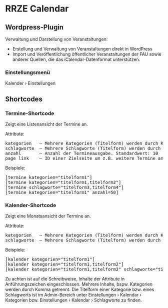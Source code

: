 # RRZE Calendar

## Wordpress-Plugin

Verwaltung und Darstellung von Veranstaltungen: 
* Erstellung und Verwaltung von Veranstaltungen direkt in WordPress
* Import und Veröffentlichung öffentlicher Veranstaltungen der FAU sowie anderer Quellen, die das iCalendar-Datenformat unterstützen.

### Einstellungsmenü

Kalender › Einstellungen

## Shortcodes

### Termine-Shortcode

Zeigt eine Listenansicht der Termine an.

Attribute:

<pre>
kategorien   &mdash; Mehrere Kategorien (Titelform) werden durch Komma getrennt
schlagworte  &mdash; Mehrere Schlagworte (Titelform) werden durch Komma getrennt
anzahl       &mdash; Anzahl der Termineausgabe. Standardwert: 10
page_link    &mdash; ID einer Zielseite um z.B. weitere Termine anzuzeigen
</pre>

Beispiele:

<pre>
[termine kategorien="titelform1"]
[termine kategorien="titelform1,titelform2"]
[termine schlagworte="titelform3,titelform4"]
[termine kategorien="titelform1" anzahl=50]
</pre>

### Kalender-Shortcode

Zeigt eine Monatsansicht der Termine an.

Attribute:

<pre>
kategorien   &mdash; Mehrere Kategorien (Titelform) werden durch Komma getrennt.
schlagworte  &mdash; Mehrere Schlagworte (Titelform) werden durch Komma getrennt.
</pre>

Beispiele:

<pre>
[kalender kategorien="titelform1"]
[kalender kategorien="titelform1,titelform2"]
[kalender kategorien="titelform1,titelform2" schlagworte="titelform3,titelform4"]
</pre>

Zu achten ist auf die Schreibweise, Inhalte der Attribute in Anführungszeichen eingeschlossen. Mehrere Inhalte, bspw. Kategorien werden durch Komma getrennt.
Die Titelform einer Kategorie bzw. eines Schlagworts ist im Admin-Bereich unter Einstellungen › Kalendar › Kategorien bzw. Einstellungen › Kalendar › Schlagworte zu finden.
